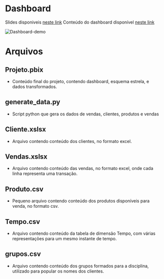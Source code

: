 # Dashboard
Slides disponiveis [neste link](https://docs.google.com/presentation/d/1UEY24ls8vVmXfX1cq3BUaaIYinSVrPQbH0amuvhxfiU/edit?usp=sharing)
Conteúdo do dashboard disponível [neste link](https://app.powerbi.com/groups/me/reports/f1fa81a5-1538-4d33-b875-b8f2d4c4e68f/ReportSection?experience=power-bi)

![Dashboard-demo](https://github.com/GustavoGaldino/Projeto-IDW/assets/49650963/15ac52d9-8cc9-4bc5-b2e3-c8f0e6051d47)


# Arquivos

## Projeto.pbix
- Conteúdo final do projeto, contendo dashboard, esquema estrela, e dados transformados.

## generate_data.py
- Script python que gera os dados de vendas, clientes, produtos e vendas

## Cliente.xslsx
- Arquivo contendo conteúdo dos clientes, no formato excel.

## Vendas.xslsx
- Arquivo contendo conteúdo das vendas, no formato excel, onde cada linha representa uma transação.

## Produto.csv
- Pequeno arquivo contendo conteúdo dos produtos disponíveis para venda, no formato csv.

## Tempo.csv
- Arquivo contendo conteúdo da tabela de dimensão Tempo, com várias representações para um mesmo instante de tempo.

## grupos.csv
- Arquivo contendo conteúdo dos grupos formados para a disciplina, utilizado para popular os nomes dos clientes.

